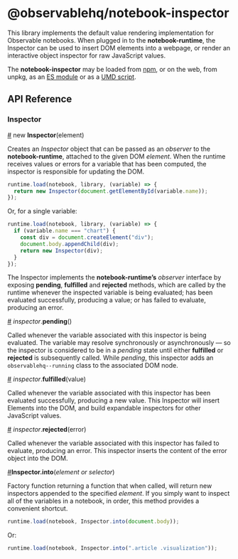 # @observablehq/notebook-inspector

This library implements the default value rendering implementation for Observable notebooks. When plugged in to the **notebook-runtime**, the Inspector can be used to insert DOM elements into a webpage, or render an interactive object inspector for raw JavaScript values.

The **notebook-inspector** may be loaded from [npm](https://www.npmjs.com/package/@observablehq/notebook-inspector), or on the web, from unpkg, as an [ES module](https://unpkg.com/@observablehq/notebook-inspector?module) or as a [UMD script](https://unpkg.com/@observablehq/notebook-inspector/dist/notebook-inspector.umd.js).

## API Reference

### Inspector

<a href="#inspector" name="inspector">#</a> new <b>Inspector</b>(element)

Creates an *Inspector* object that can be passed as an *observer* to the **notebook-runtime**, attached to the given DOM *element*. When the runtime receives values or errors for a variable that has been computed, the inspector is responsible for updating the DOM.

```js
runtime.load(notebook, library, (variable) => {
  return new Inspector(document.getElementById(variable.name));
});
```

Or, for a single variable:

```js
runtime.load(notebook, library, (variable) => {
  if (variable.name === "chart") {
    const div = document.createElement("div");
    document.body.appendChild(div);
    return new Inspector(div);
  }
});
```

The Inspector implements the **notebook-runtime’s** *observer* interface by exposing **pending**, **fulfilled** and **rejected** methods, which are called by the runtime whenever the inspected variable is being evaluated; has been evaluated successfully, producing a value; or has failed to evaluate, producing an error.

<a href="#inspector_pending" name="inspector_pending">#</a> *inspector*.**pending**()

Called whenever the variable associated with this inspector is being evaluated. The variable may resolve synchronously or asynchronously — so the inspector is considered to be in a *pending* state until either **fulfilled** or **rejected** is subsequently called. While *pending*, this inspector adds an `observablehq--running` class to the associated DOM node.

<a href="#inspector_fulfilled" name="inspector_fulfilled">#</a> *inspector*.**fulfilled**(value)

Called whenever the variable associated with this inspector has been evaluated successfully, producing a new value. This Inspector will insert Elements into the DOM, and build expandable inspectors for other JavaScript values.

<a href="#inspector_rejected" name="inspector_rejected">#</a> *inspector*.**rejected**(error)

Called whenever the variable associated with this inspector has failed to evaluate, producing an error. This inspector inserts the content of the error object into the DOM.

<a href="#inspector_into" name="inspector_into">#</a><b>Inspector.into</b>(<i>element or selector</i>)

Factory function returning a function that when called, will return new inspectors appended to the specified *element*. If you simply want to inspect all of the variables in a notebook, in order, this method provides a convenient shortcut.

```js
runtime.load(notebook, Inspector.into(document.body));
```

Or:

```js
runtime.load(notebook, Inspector.into(".article .visualization"));
```
